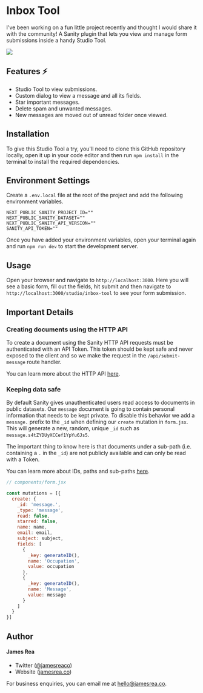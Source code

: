# Inbox Tool

I've been working on a fun little project recently and thought I would share it with the community! A Sanity plugin that lets you view and manage form submissions inside a handy Studio Tool. 

<img src="https://f000.backblazeb2.com/file/jamesrea/Screenshot+2024-02-10+at+1.12.29%E2%80%AFPM.png"/>

## Features ⚡️

- Studio Tool to view submissions.
- Custom dialog to view a message and all its fields.
- Star important messages.
- Delete spam and unwanted messages.
- New messages are moved out of unread folder once viewed.

## Installation

To give this Studio Tool a try, you'll need to clone this GitHub repository locally, open it up in your code editor and then run `npm install` in the terminal to install the required dependencies.

## Environment Settings

Create a `.env.local` file at the root of the project and add the following environment variables.

```
NEXT_PUBLIC_SANITY_PROJECT_ID=""
NEXT_PUBLIC_SANITY_DATASET=""
NEXT_PUBLIC_SANITY_API_VERSION=""
SANITY_API_TOKEN=""
```

Once you have added your environment variables, open your terminal again and run `npm run dev` to start the development server.

## Usage

Open your browser and navigate to `http://localhost:3000`. Here you will see a basic form, fill out the fields, hit submit and then navigate to `http://localhost:3000/studio/inbox-tool` to see your form submission.

## Important Details

### Creating documents using the HTTP API

To create a document using the Sanity HTTP API requests must be authenticated with an API Token. This token should be kept safe and never exposed to the client and so we make the request in the `/api/submit-message` route handler.

You can learn more about the HTTP API [here](https://www.sanity.io/docs/http-api).

### Keeping data safe

By default Sanity gives unauthenticated users read access to documents in public datasets. Our `message` document is going to contain personal information that needs to be kept private. To disable this behavior we add a `message.` prefix to the `_id` when defining our `create` mutation in `form.jsx`. This will generate a new, random, unique `_id` such as `message.s4tZYDUyXCCef1YpYu6Js5`. 

The important thing to know here is that documents under a sub-path (i.e. containing a `.` in the `_id`) are not publicly available and can only be read with a Token.

You can learn more about IDs, paths and sub-paths [here](https://www.sanity.io/docs/ids).

```javascript
// components/form.jsx

const mutations = [{
  create: {
    _id: 'message.',
    _type: 'message', 
    read: false,
    starred: false,
    name: name,
    email: email,
    subject: subject,
    fields: [
      {
        _key: generateID(),
        name: 'Occupation',
        value: occupation
      },
      {
        _key: generateID(),
        name: 'Message',
        value: message
      }
    ]
  }
}]
```

## Author

#### James Rea

- Twitter ([@jamesreaco](https://twitter.com/jamesreaco))
- Website ([jamesrea.co](https://jamesrea.co))

For business enquiries, you can email me at hello@jamesrea.co.

